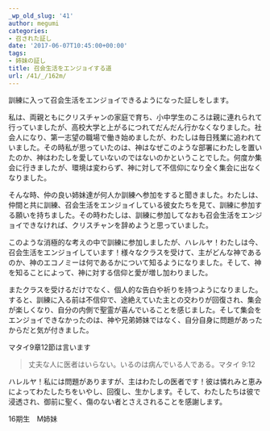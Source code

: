 ```yaml
---
_wp_old_slug: '41'
author: megumi
categories:
- 召された証し
date: '2017-06-07T10:45:00+00:00'
tags:
- 姉妹の証し
title: 召会生活をエンジョイする道
url: /41/_/162m/
---
```

訓練に入って召会生活をエンジョイできるようになった証しをします。

私は、両親ともにクリスチャンの家庭で育ち、小中学生のころは親に連れられて行っていましたが、高校大学と上がるにつれてだんだん行かなくなりました。社会人になり、第一志望の職場で働き始めましたが、わたしは毎日残業に追われていました。その時私が思っていたのは、神はなぜこのような部署にわたしを置いたのか、神はわたしを愛していないのではないのかということでした。何度か集会に行きましたが、環境は変わらず、神に対して不信仰になり全く集会に出なくなりました。

そんな時、仲の良い姉妹達が何人か訓練へ参加をすると聞きました。わたしは、仲間と共に訓練、召会生活をエンジョイしている彼女たちを見て、訓練に参加する願いを持ちました。その時わたしは、訓練に参加してなおも召会生活をエンジョイできなければ、クリスチャンを辞めようと思っていました。

このような消極的な考えの中で訓練に参加しましたが、ハレルヤ！わたしは今、召会生活をエンジョイしています！様々なクラスを受けて、主がどんな神であるのか、神のエコノミーは何であるかについて知るようになりました。そして、神を知ることによって、神に対する信仰と愛が増し加わりました。

またクラスを受けるだけでなく、個人的な告白や祈りを持つようになりました。すると、訓練に入る前は不信仰で、途絶えていた主との交わりが回復され、集会が楽しくなり、自分の内側で聖霊が喜んでいることを感じました。そして集会をエンジョイできなかったのは、神や兄弟姉妹ではなく、自分自身に問題があったからだと気が付きました。

マタイ9章12節は言います

> 丈夫な人に医者はいらない。いるのは病んでいる人である。マタイ 9:12

ハレルヤ！私には問題がありますが、主はわたしの医者です！彼は憐れみと恵みによってわたしたちをいやし、回復し、生かします。そして、わたしたちは彼で浸透され、御前に聖く、傷のない者とさえされることを感謝します。

16期生　M姉妹